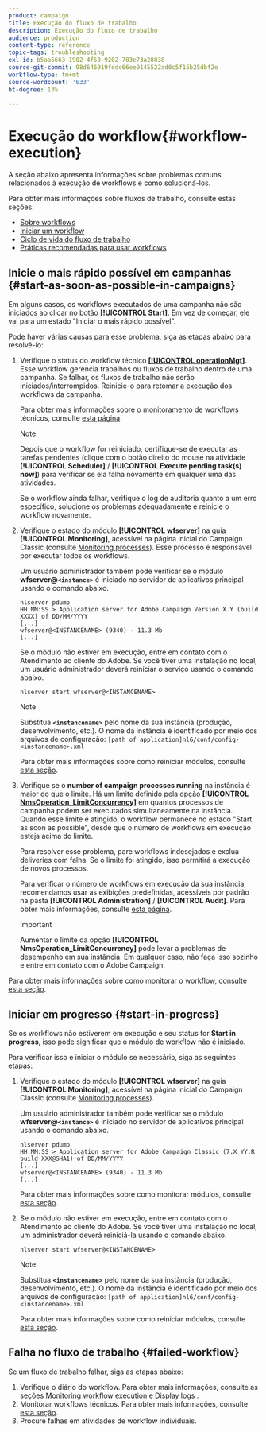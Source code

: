 ```yaml
---
product: campaign
title: Execução do fluxo de trabalho
description: Execução do fluxo de trabalho
audience: production
content-type: reference
topic-tags: troubleshooting
exl-id: b5aa5663-1902-4f50-9202-783e73a28838
source-git-commit: 98d646919fedc66ee9145522ad0c5f15b25dbf2e
workflow-type: tm+mt
source-wordcount: '633'
ht-degree: 13%

---
```


# Execução do workflow{#workflow-execution}

A seção abaixo apresenta informações sobre problemas comuns relacionados à execução de workflows e como solucioná-los.

Para obter mais informações sobre fluxos de trabalho, consulte estas seções:

* [Sobre workflows](../../workflow/using/about-workflows.md)
* [Iniciar um workflow](../../workflow/using/starting-a-workflow.md)
* [Ciclo de vida do fluxo de trabalho](../../workflow/using/workflow-life-cycle.md)
* [Práticas recomendadas para usar workflows](../../workflow/using/workflow-best-practices.md)

## Inicie o mais rápido possível em campanhas {#start-as-soon-as-possible-in-campaigns}

Em alguns casos, os workflows executados de uma campanha não são iniciados ao clicar no botão **[!UICONTROL Start]**. Em vez de começar, ele vai para um estado &quot;Iniciar o mais rápido possível&quot;.

Pode haver várias causas para esse problema, siga as etapas abaixo para resolvê-lo:

1. Verifique o status do workflow técnico [**[!UICONTROL operationMgt]**](../../workflow/using/about-technical-workflows.md). Esse workflow gerencia trabalhos ou fluxos de trabalho dentro de uma campanha. Se falhar, os fluxos de trabalho não serão iniciados/interrompidos. Reinicie-o para retomar a execução dos workflows da campanha.

   Para obter mais informações sobre o monitoramento de workflows técnicos, consulte [esta página](../../workflow/using/monitoring-technical-workflows.md).

   >[!NOTE]
   >
   >Depois que o workflow for reiniciado, certifique-se de executar as tarefas pendentes (clique com o botão direito do mouse na atividade **[!UICONTROL Scheduler]** / **[!UICONTROL Execute pending task(s) now]**) para verificar se ela falha novamente em qualquer uma das atividades.

   Se o workflow ainda falhar, verifique o log de auditoria quanto a um erro específico, solucione os problemas adequadamente e reinicie o workflow novamente.

1. Verifique o estado do módulo **[!UICONTROL wfserver]** na guia **[!UICONTROL Monitoring]**, acessível na página inicial do Campaign Classic (consulte [Monitoring processes](../../production/using/monitoring-processes.md)). Esse processo é responsável por executar todos os workflows.

   Um usuário administrador também pode verificar se o módulo **wfserver@`<instance>`** é iniciado no servidor de aplicativos principal usando o comando abaixo.

   ```
   nlserver pdump
   HH:MM:SS > Application server for Adobe Campaign Version X.Y (build XXXX) of DD/MM/YYYY
   [...]
   wfserver@<INSTANCENAME> (9340) - 11.3 Mb
   [...]
   ```

   Se o módulo não estiver em execução, entre em contato com o Atendimento ao cliente do Adobe. Se você tiver uma instalação no local, um usuário administrador deverá reiniciar o serviço usando o comando abaixo.

   ```
   nlserver start wfserver@<INSTANCENAME>
   ```

   >[!NOTE]
   >
   >Substitua **`<instancename>`** pelo nome da sua instância (produção, desenvolvimento, etc.). O nome da instância é identificado por meio dos arquivos de configuração:
   >`[path of application]nl6/conf/config-<instancename>.xml`

   Para obter mais informações sobre como reiniciar módulos, consulte [esta seção](../../production/using/usual-commands.md#module-launch-commands).

1. Verifique se o **number of campaign processes running** na instância é maior do que o limite. Há um limite definido pela opção [**[!UICONTROL NmsOperation_LimitConcurrency]**](../../installation/using/configuring-campaign-options.md#campaign-e-workflow-management) em quantos processos de campanha podem ser executados simultaneamente na instância. Quando esse limite é atingido, o workflow permanece no estado &quot;Start as soon as possible&quot;, desde que o número de workflows em execução esteja acima do limite.

   Para resolver esse problema, pare workflows indesejados e exclua deliveries com falha. Se o limite foi atingido, isso permitirá a execução de novos processos.

   Para verificar o número de workflows em execução da sua instância, recomendamos usar as exibições predefinidas, acessíveis por padrão na pasta **[!UICONTROL Administration]** / **[!UICONTROL Audit]**. Para obter mais informações, consulte [esta página](../../workflow/using/monitoring-workflow-execution.md#filtering-workflows-status).

   >[!IMPORTANT]
   >
   >Aumentar o limite da opção **[!UICONTROL NmsOperation_LimitConcurrency]** pode levar a problemas de desempenho em sua instância. Em qualquer caso, não faça isso sozinho e entre em contato com o Adobe Campaign.

Para obter mais informações sobre como monitorar o workflow, consulte [esta seção](../../workflow/using/monitoring-workflow-execution.md).

## Iniciar em progresso {#start-in-progress}

Se os workflows não estiverem em execução e seu status for **Start in progress**, isso pode significar que o módulo de workflow não é iniciado.

Para verificar isso e iniciar o módulo se necessário, siga as seguintes etapas:

1. Verifique o estado do módulo **[!UICONTROL wfserver]** na guia **[!UICONTROL Monitoring]**, acessível na página inicial do Campaign Classic (consulte [Monitoring processes](../../production/using/monitoring-processes.md)).

   Um usuário administrador também pode verificar se o módulo **wfserver@`<instance>`** é iniciado no servidor de aplicativos principal usando o comando abaixo.

   ```
   nlserver pdump
   HH:MM:SS > Application server for Adobe Campaign Classic (7.X YY.R build XXX@SHA1) of DD/MM/YYYY
   [...]
   wfserver@<INSTANCENAME> (9340) - 11.3 Mb
   [...]
   ```

   Para obter mais informações sobre como monitorar módulos, consulte [esta seção](../../production/using/usual-commands.md#monitoring-commands-).

1. Se o módulo não estiver em execução, entre em contato com o Atendimento ao cliente do Adobe. Se você tiver uma instalação no local, um administrador deverá reiniciá-la usando o comando abaixo.

   ```
   nlserver start wfserver@<INSTANCENAME>
   ```

   >[!NOTE]
   >
   >Substitua **`<instancename>`** pelo nome da sua instância (produção, desenvolvimento, etc.). O nome da instância é identificado por meio dos arquivos de configuração:
   >`[path of application]nl6/conf/config-<instancename>.xml`

   Para obter mais informações sobre como reiniciar módulos, consulte [esta seção](../../production/using/usual-commands.md#module-launch-commands).

## Falha no fluxo de trabalho {#failed-workflow}

Se um fluxo de trabalho falhar, siga as etapas abaixo:

1. Verifique o diário do workflow. Para obter mais informações, consulte as seções [Monitoring workflow execution](../../workflow/using/monitoring-workflow-execution.md) e [Display logs](../../workflow/using/monitoring-workflow-execution.md#displaying-logs) .
1. Monitorar workflows técnicos. Para obter mais informações, consulte [esta seção](../../workflow/using/monitoring-technical-workflows.md).
1. Procure falhas em atividades de workflow individuais.
